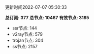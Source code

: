 更新时间2022-07-07 05:30:33

**总订阅: 377**
**总节点: 10467**
**有效节点: 3185**
- ssr节点: 144
- v2ray节点: 579
- trojan节点: 304
- ss节点: 2157

